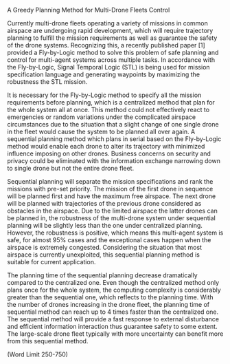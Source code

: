 A Greedy Planning Method for Multi-Drone Fleets Control

Currently multi-drone fleets operating a variety of missions in common airspace are undergoing rapid development, which will require trajectory planning to fulfill the mission requirements as well as guarantee the safety of the drone systems. Recognizing this, a recently published paper [1] provided a Fly-by-Logic method to solve this problem of safe planning and control for multi-agent systems across multiple tasks. In accordance with the Fly-by-Logic, Signal Temporal Logic (STL) is being used for mission specification language and generating waypoints by maximizing the robustness the STL mission.

It is necessary for the Fly-by-Logic method to specify all the mission requirements before planning, which is a centralized method that plan for the whole system all at once. This method could not effectively react to emergencies or random variations under the complicated airspace circumstances due to the situation that a slight change of one single drone in the fleet would cause the system to be planned all over again. A sequential planning method which plans in serial based on the Fly-by-Logic method would enable each drone to alter its trajectory with minimized influence imposing on other drones. Business concerns on security and privacy could be eliminated with the information exchange narrowing down to single drone but not the entire drone fleet.

Sequential planning will separate the mission specifications and rank the missions with pre-set priority. The mission of the first drone in sequence will be planned first and have the maximum free airspace. The next drone will be planned with trajectories of the previous drone considered as obstacles in the airspace. Due to the limited airspace the latter drones can be planned in, the robustness of the multi-drone system under sequential planning will be slightly less than the one under centralized planning. However, the robustness is positive, which means this multi-agent system is safe, for almost 95% cases and the exceptional cases happen when the airspace is extremely congested. Considering the situation that most airspace is currently unexploited, this sequential planning method is suitable for current application.

The planning time of the sequential planning decrease dramatically compared to the centralized one. Even though the centralized method only plans once for the whole system, the computing complexity is considerably greater than the sequential one, which reflects to the planning time. With the number of drones increasing in the drone fleet, the planning time of sequential method can reach up to 4 times faster than the centralized one. The sequential method will provide a fast response to external disturbance and efficient information interaction thus guarantee safety to some extent. The large-scale drone fleet typically with more uncertainty can benefit more from this sequential method.

(Word Limit 250-750)
